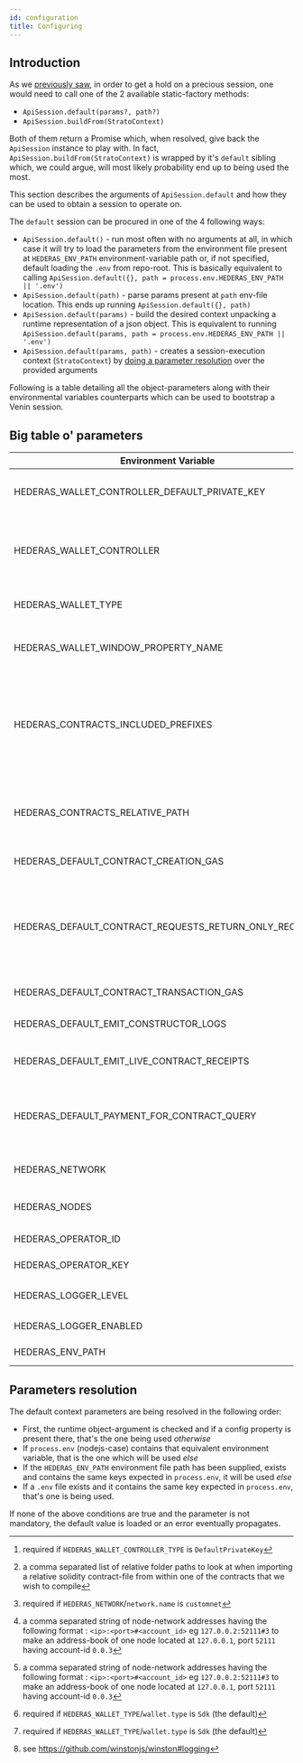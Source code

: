 ```yaml
---
id: configuration
title: Configuring
---
```


## Introduction

As we [previously saw](./quick-start.md), in order to get a hold on a precious session, one would need to call one of the 2 available static-factory methods:

- `ApiSession.default(params?, path?)`
- `ApiSession.buildFrom(StratoContext)`

Both of them return a Promise which, when resolved, give back the `ApiSession` instance to play with. In fact, `ApiSession.buildFrom(StratoContext)` is wrapped by it's `default` sibling which, we could argue, will most likely probability end up to being used the most.

This section describes the arguments of `ApiSession.default` and how they can be used to obtain a session to operate on.

The `default` session can be procured in one of the 4 following ways:

- `ApiSession.default()` - run most often with no arguments at all, in which case it will try to load the parameters from the environment file present at `HEDERAS_ENV_PATH` environment-variable path or, if not specified, default loading the `.env` from repo-root. This is basically equivalent to calling `ApiSession.default({}, path = process.env.HEDERAS_ENV_PATH || '.env')`
- `ApiSession.default(path)` - parse params present at `path` env-file location. This ends up running `ApiSession.default({}, path)`
- `ApiSession.default(params)` - build the desired context unpacking a runtime representation of a json object. This is equivalent to running `ApiSession.default(params, path = process.env.HEDERAS_ENV_PATH || '.env')`
- `ApiSession.default(params, path)` - creates a session-execution context (`StratoContext`) by [doing a parameter resolution](#parameters-resolution) over the provided arguments

Following is a table detailing all the object-parameters along with their environmental variables counterparts which can be used to bootstrap a Venin session.

## Big table o' parameters

| Environment Variable                                   | Parameter Property                                | Required                    | Type                                                 | Default     | Description                                                                                                                                                                                                                                                                                               |
| ------------------------------------------------------ | ------------------------------------------------- | --------------------------- | ---------------------------------------------------- | ----------- | --------------------------------------------------------------------------------------------------------------------------------------------------------------------------------------------------------------------------------------------------------------------------------------------------------- |
| HEDERAS_WALLET_CONTROLLER_DEFAULT_PRIVATE_KEY          | wallet.controller.default.operatorKey             | [^default-operatorkey]      | -                                                    | -           | The private-key used by the operators when switching accounts on a `Sdk` wallet using a `DefaultPrivateKeyWalletController`                                                                                                                                                                               |
| HEDERAS_WALLET_CONTROLLER                              | wallet.controller.type                            | -                           | `Hedera`, `DefaultPrivateKey`                        | `Hedera`    | The type of wallet-controller deployed. It's basically laying out the foundation of wallet-integration since a `controller` can propagate either an account-change or a network change.                                                                                                                   |
| HEDERAS_WALLET_TYPE                                    | wallet.type                                       | No                          | `Sdk`                                                | `Sdk`       | The wallet type used for the underlying session interactions (see [wallets](./guides/wallet.md) guide)                                                                                                                                                                                                    |
| HEDERAS_WALLET_WINDOW_PROPERTY_NAME                    | wallet.window.propName                            | No                          | string                                               | `hedera`    | When bundling, the property location of the [`HIP-338 compliant` wallet definition](https://hips.hedera.com/hip/hip-338) available on the global, `window` object                                                                                                                                         |
| HEDERAS_CONTRACTS_INCLUDED_PREFIXES                    | -                                                 | No                          | [^relative-path-prefixes]                            | `contracts` | The places to search for imported contract paths from within a solidity code. The contract's parent folder is the first one being searched, followed by the project's `node_modules` and then, if nothing matches, the rest of the included prefixes are looked at in the order in which they are defined |
| HEDERAS_CONTRACTS_RELATIVE_PATH                        | -                                                 | No                          | path                                                 | `contracts` | The name of the folder relative to the project root directory where all the solidity contracts are expected to reside. This is used when Venin is doing the contract compiling of a given relative-pathed contract                                                                                       |
| HEDERAS_DEFAULT_CONTRACT_CREATION_GAS                  | session.defaults.contractCreationGas              | No                          | number                                               | 150000      | The default amount spent for creating a contract on the network                                                                                                                                                                                                                                           |
| HEDERAS_DEFAULT_CONTRACT_REQUESTS_RETURN_ONLY_RECEIPTS | session.defaults.onlyReceiptsFromContractRequests | No                          | boolean                                              | true        | `true` to return _only_ receipts for all state-mutating/transactions live-contract call, `false` otherwise. Contract queries (non-mutating calls) are not affected by this param. If desired, can be tweaked by the `onlyReceipt` contract-call meta-argument at an individual level.                     |
| HEDERAS_DEFAULT_CONTRACT_TRANSACTION_GAS               | session.defaults.contractTransactionGas           | No                          | number                                               | 169000      | The default amount given when executing a contract transaction                                                                                                                                                                                                                                            |
| HEDERAS_DEFAULT_EMIT_CONSTRUCTOR_LOGS                  | session.defaults.emitConstructorLogs              | No                          | boolean                                              | `true`      | `true` to emit the constructor logs at contract-creation time, `false` otherwise                                                                                                                                                                                                                          |
| HEDERAS_DEFAULT_EMIT_LIVE_CONTRACT_RECEIPTS            | session.defaults.emitLiveContractReceipts         | No                          | boolean                                              | `false`     | `true` to ask for and emit the receipts originating from live-contract calls, `false` otherwise                                                                                                                                                                                                           |
| HEDERAS_DEFAULT_PAYMENT_FOR_CONTRACT_QUERY             | session.defaults.paymentForContractQuery          | No                          | number                                               | 20000000    | The default amount of tinybars payed for doing a contract query call. ~~If not specified, relies on an upper limit given by the Hedera's SDK which is, currently, 1ℏ~~ ( might change in the future, see [#11](https://github.com/buidler-labs/hedera-strato-js/issues/11) )                              |
| HEDERAS_NETWORK                                        | network.name                                      | Yes                         | `previewnet`, `testnet`, `mainnet`, `customnet`      | -           | The network profile to use                                                                                                                                                                                                                                                                                |
| HEDERAS_NODES                                          | network.nodes                                     | [^customnet-hedera-network] | [^customnet-nodes]                                   | -           | A condensed address-book representation of the network nodes (see[^customnet-nodes])                                                                                                                                                                                                                      |
| HEDERAS_OPERATOR_ID                                    | wallet.hedera.operatorId                          | [^wallet-type-hedera]       | -                                                    | -           | The account-id of the operator running a `Sdk` wallet                                                                                                                                                                                                                                                     |
| HEDERAS_OPERATOR_KEY                                   | wallet.hedera.operatorKey                         | [^wallet-type-hedera]       | -                                                    | -           | The operator private-key of the operator running a `Sdk` wallet                                                                                                                                                                                                                                           |
| HEDERAS_LOGGER_LEVEL                                   | logger.level                                      | No                          | `error`, `warn`, `info`, `verbose`, `debug`, `silly` | `info`      | The logger sensitivity [^winston-logger-github]                                                                                                                                                                                                                                                           |
| HEDERAS_LOGGER_ENABLED                                 | logger.enabled                                    | No                          | boolean                                              | `false`     | `true` to enable the logger, `false` otherwise                                                                                                                                                                                                                                                            |
| HEDERAS_ENV_PATH                                       | -                                                 | No                          | path                                                 | `.env`      | The path of the `.env` like file used to source the config parameters from                                                                                                                                                                                                                                |

<!-- Be careful with the order of the generated footnotes! Rendering them always maintains the same order and markdown has to be aligned with this otherwise the reference links won't work -->

[^winston-logger-github]: see https://github.com/winstonjs/winston#logging
[^wallet-type-hedera]: required if `HEDERAS_WALLET_TYPE`/`wallet.type` is `Sdk` (the default)
[^customnet-nodes]: a comma separated string of node-network addresses having the following format : `<ip>:<port>#<account_id>` eg `127.0.0.2:52111#3` to make an address-book of one node located at `127.0.0.1`, port `52111` having account-id `0.0.3`
[^customnet-hedera-network]: required if `HEDERAS_NETWORK`/`network.name` is `customnet`
[^relative-path-prefixes]: a comma separated list of relative folder paths to look at when importing a relative solidity contract-file from within one of the contracts that we wish to compile
[^default-operatorkey]: required if `HEDERAS_WALLET_CONTROLLER_TYPE` is `DefaultPrivateKey`

## Parameters resolution

The default context parameters are being resolved in the following order:

- First, the runtime object-argument is checked and if a config property is present there, that's the one being used _otherwise_
- If `process.env` (nodejs-case) contains that equivalent environment variable, that is the one which will be used _else_
- If the `HEDERAS_ENV_PATH` environment file path has been supplied, exists and contains the same keys expected in `process.env`, it will be used _else_
- If a `.env` file exists and it contains the same key expected in `process.env`, that's one is being used.

If none of the above conditions are true and the parameter is not mandatory, the default value is loaded or an error eventually propagates.
